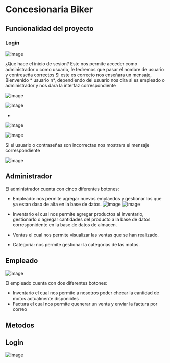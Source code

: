 # Concesionaria Biker
## Funcionalidad del proyecto
### Login
![image](https://github.com/user-attachments/assets/863207c1-2919-4a3a-9103-a5731e34cdb4)

¿Que hace el inicio de sesion?
Este nos permite acceder como administrador o como usuario, le tedremos que pasar el nombre de usuario y contreseña correctos
Si este es correcto nos enseñara un mensaje, Bienvenido * usuario n*, dependiendo del usuario nos dira si es empleado o administrador y nos dara la interfaz correspondiente


![image](https://github.com/user-attachments/assets/238c1811-8abe-46fe-bb54-9fb38c132f8a)


![image](https://github.com/user-attachments/assets/8f514fa8-d0c1-4f91-b3e2-c6bf03a85998)

*
![image](https://github.com/user-attachments/assets/e3e64184-903e-4d2d-9193-98e06a8d6905)


![image](https://github.com/user-attachments/assets/f5371e77-4555-41e5-9489-dd0eaef702eb)


Si el usuario o contraseñas son incorrectas nos mostrara el mensaje correspondiente

![image](https://github.com/user-attachments/assets/78f81ac6-faba-416b-822b-7e597bc5d0ee)


## Administrador

El administrador cuenta con cinco diferentes botones:
* Empleado: nos permite agregar nuevos emplaedos y gestionar los que ya estan daso de alta en la base de datos.
![image](https://github.com/user-attachments/assets/c2dc1c30-ceb0-4ce1-8f97-8559610bb65e)
![image](https://github.com/user-attachments/assets/bd7ad2ea-6867-4002-bc76-008f9a1ba035)

* Inventario el cual nos permite agregar productos al inventario, gestionarlo o agregar cantidades del producto a la base de datos corresponidente en la base de datos de almacen.
* Ventas el cual nos permite visualizar las ventas que se han realizado.
* Categoria: nos permite gestionar la categorias de las motos.


## Empleado

![image](https://github.com/user-attachments/assets/3ee2a5d4-f662-4768-8b6d-7e8b13f8068e)

El empleado cuenta con dos diferentes botones:
* Inventario el cual nos permite a nosotros poder checar la cantidad de motos actualmente disponibles
* Factura el cual nos permite quenerar un venta y enviar la factura por correo

## Metodos
## Login
![image](https://github.com/user-attachments/assets/fd1c20a7-43a5-4ac3-8a6b-042eca2a9ad8)
